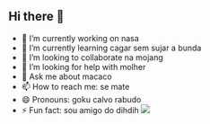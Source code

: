 ## Hi there 👋
- 🔭 I’m currently working on nasa 
- 🌱 I’m currently learning cagar sem sujar a bunda
- 👯 I’m looking to collaborate na mojang
- 🤔 I’m looking for help with molher
- 💬 Ask me about macaco
- 📫 How to reach me: se mate
- 😄 Pronouns: goku calvo rabudo 
- ⚡ Fun fact: sou amigo do dihdih
![](https://i.makeagif.com/media/9-08-2022/Ej8OvF.gif)

<!--
**liaxz/liaxz** is a ✨ _special_ ✨ repository because its `README.md` (this file) appears on your GitHub profile.

Here are some ideas to get you started:

oi
-->
